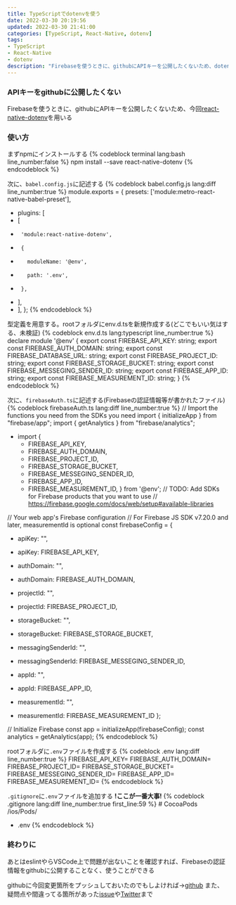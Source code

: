 ```yaml
---
title: TypeScriptでdotenvを使う
date: 2022-03-30 20:19:56
updated: 2022-03-30 21:41:00
categories: [TypeScript, React-Native, dotenv]
tags:
- TypeScript
- React-Native
- dotenv
description: "Firebaseを使うときに、githubにAPIキーを公開したくないため、dotenvを用いる"
---
```


### APIキーをgithubに公開したくない
Firebaseを使うときに、githubにAPIキーを公開したくないため、今回[react-native-dotenv](https://github.com/goatandsheep/react-native-dotenv)を用いる

<!-- more -->
<!-- toc -->

### 使い方
まずnpmにインストールする
{% codeblock terminal lang:bash line_number:false %}
npm install --save react-native-dotenv
{% endcodeblock %}

次に、`babel.config.js`に記述する
{% codeblock babel.config.js lang:diff line_number:true %}
module.exports = {
  presets: ['module:metro-react-native-babel-preset'],
+  plugins: [
+    [
+      'module:react-native-dotenv',
+      {
+        moduleName: '@env',
+        path: '.env',
+      },
+    ],
+  ],
};
{% endcodeblock %}

型定義を用意する。rootフォルダにenv.d.tsを新規作成する(どこでもいい気はする、未検証)
{% codeblock env.d.ts lang:typescript line_number:true %}
declare module '@env' {
  export const FIREBASE_API_KEY: string;
  export const FIREBASE_AUTH_DOMAIN: string;
  export const FIREBASE_DATABASE_URL: string;
  export const FIREBASE_PROJECT_ID: string;
  export const FIREBASE_STORAGE_BUCKET: string;
  export const FIREBASE_MESSEGING_SENDER_ID: string;
  export const FIREBASE_APP_ID: string;
  export const FIREBASE_MEASUREMENT_ID: string;
}
{% endcodeblock %}

次に、`firebaseAuth.ts`に記述する(Firebaseの認証情報等が書かれたファイル)
{% codeblock firebaseAuth.ts lang:diff line_number:true %}
// Import the functions you need from the SDKs you need
import { initializeApp } from "firebase/app";
import { getAnalytics } from "firebase/analytics";
+ import {
  + FIREBASE_API_KEY,
  + FIREBASE_AUTH_DOMAIN,
  + FIREBASE_PROJECT_ID,
  + FIREBASE_STORAGE_BUCKET,
  + FIREBASE_MESSEGING_SENDER_ID,
  + FIREBASE_APP_ID,
  + FIREBASE_MEASUREMENT_ID,
} from '@env';
// TODO: Add SDKs for Firebase products that you want to use
// https://firebase.google.com/docs/web/setup#available-libraries

// Your web app's Firebase configuration
// For Firebase JS SDK v7.20.0 and later, measurementId is optional
const firebaseConfig = {
-  apiKey: "<Firebase API Key>",
+  apiKey: FIREBASE_API_KEY,
-  authDomain: "<Firebase Auth Domain>",
+  authDomain: FIREBASE_AUTH_DOMAIN,
-  projectId: "<Firebase Project ID>",
+  projectId: FIREBASE_PROJECT_ID,
-  storageBucket: "<Firebase Storage Bucket>",
+  storageBucket: FIREBASE_STORAGE_BUCKET,
-  messagingSenderId: "<Firebase Messaging Sender ID>",
+  messagingSenderId: FIREBASE_MESSEGING_SENDER_ID,
-  appId: "<Firebase App ID>",
+  appId: FIREBASE_APP_ID,
-  measurementId: "<Firebase Measurement ID>",
+  measurementId: FIREBASE_MEASUREMENT_ID
};

// Initialize Firebase
const app = initializeApp(firebaseConfig);
const analytics = getAnalytics(app);
{% endcodeblock %}

rootフォルダに`.env`ファイルを作成する
{% codeblock .env lang:diff line_number:true %}
FIREBASE_API_KEY=<Firebase API Key>
FIREBASE_AUTH_DOMAIN=<Firebase Auth Domain>
FIREBASE_PROJECT_ID=<Firebase Project ID>
FIREBASE_STORAGE_BUCKET=<Firebase Storage Bucket>
FIREBASE_MESSEGING_SENDER_ID=<Firebase Messaging Sender ID>
FIREBASE_APP_ID=<Firebase App ID>
FIREBASE_MEASUREMENT_ID=<Firebase Measurement ID>
{% endcodeblock %}

`.gitignore`に`.env`ファイルを追加する **!ここが一番大事!**
{% codeblock .gitignore lang:diff line_number:true first_line:59 %}
\# CocoaPods
/ios/Pods/
+ .env
{% endcodeblock %}

### 終わりに
あとはeslintやらVSCode上で問題が出ないことを確認すれば、Firebaseの認証情報をgithubに公開することなく、使うことができる

githubに今回変更箇所をプッシュしておいたのでもしよければ→[github](https://github.com/m0r016/replog/commit/db92ba2133df3becb82af1e071b0259e07c4892d)
また、疑問点や間違ってる箇所があった[issue](https://github.com/m0r016/blog.m0r016.net/issues)や[Twitter](https://twitter.com/m0r016)まで